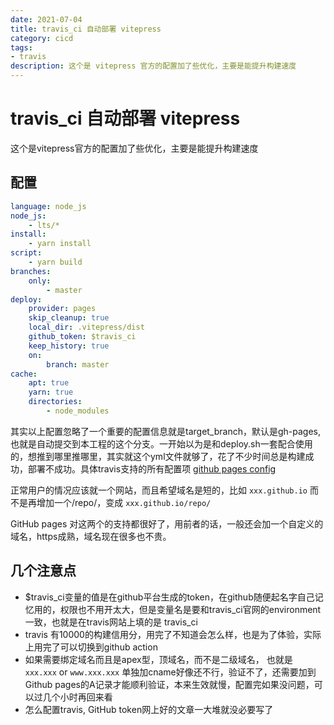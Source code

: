 ```yaml
---
date: 2021-07-04
title: travis_ci 自动部署 vitepress
category: cicd
tags:
- travis
description: 这个是 vitepress 官方的配置加了些优化，主要是能提升构建速度
---
```


# travis_ci 自动部署 vitepress

这个是vitepress官方的配置加了些优化，主要是能提升构建速度

## 配置

```yaml
language: node_js
node_js:
    - lts/*
install:
    - yarn install
script:
    - yarn build
branches:
    only:
        - master
deploy:
    provider: pages
    skip_cleanup: true
    local_dir: .vitepress/dist
    github_token: $travis_ci
    keep_history: true
    on:
        branch: master
cache:
    apt: true
    yarn: true
    directories:
        - node_modules

```

其实以上配置忽略了一个重要的配置信息就是target_branch，默认是gh-pages,也就是自动提交到本工程的这个分支。一开始以为是和deploy.sh一套配合使用的，想推到哪里推哪里，其实就这个yml文件就够了，花了不少时间总是构建成功，部署不成功。具体travis支持的所有配置项 [github pages config](https://docs.travis-ci.com/user/deployment/pages/)

正常用户的情况应该就一个网站，而且希望域名是短的，比如 `xxx.github.io` 而不是再增加一个/repo/，变成 `xxx.github.io/repo/` 

GitHub pages 对这两个的支持都很好了，用前者的话，一般还会加一个自定义的域名，https成熟，域名现在很多也不贵。

## 几个注意点

* $travis_ci变量的值是在github平台生成的token，在github随便起名字自己记忆用的，权限也不用开太大，但是变量名是要和travis_ci官网的environment一致，也就是在travis网站上填的是 travis_ci
* travis 有10000的构建信用分，用完了不知道会怎么样，也是为了体验，实际上用完了可以切换到github action
* 如果需要绑定域名而且是apex型，顶域名，而不是二级域名， 也就是 `xxx.xxx` or  `www.xxx.xxx` 单独加cname好像还不行，验证不了，还需要加到 Github pages的A记录才能顺利验证，本来生效就慢，配置完如果没问题，可以过几个小时再回来看
* 怎么配置travis, GitHub token网上好的文章一大堆就没必要写了

<Comment />
